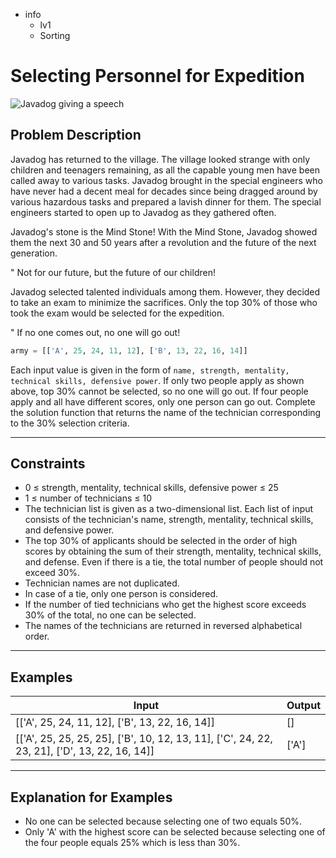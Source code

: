 -   info
    -   lv1
    -   Sorting

# Selecting Personnel for Expedition

![Javadog giving a speech](./3_1.webp)

## Problem Description

Javadog has returned to the village. The village looked strange with only children and teenagers remaining, as all the capable young men have been called away to various tasks. Javadog brought in the special engineers who have never had a decent meal for decades since being dragged around by various hazardous tasks and prepared a lavish dinner for them. The special engineers started to open up to Javadog as they gathered often.

Javadog's stone is the Mind Stone! With the Mind Stone, Javadog showed them the next 30 and 50 years after a revolution and the future of the next generation.

" Not for our future, but the future of our children!

Javadog selected talented individuals among them. However, they decided to take an exam to minimize the sacrifices. Only the top 30% of those who took the exam would be selected for the expedition.

" If no one comes out, no one will go out!

```py
army = [['A', 25, 24, 11, 12], ['B', 13, 22, 16, 14]]
```

Each input value is given in the form of `name, strength, mentality, technical skills, defensive power`. If only two people apply as shown above, top 30% cannot be selected, so no one will go out. If four people apply and all have different scores, only one person can go out. Complete the solution function that returns the name of the technician corresponding to the 30% selection criteria.

---

## Constraints

-   0 ≤ strength, mentality, technical skills, defensive power ≤ 25
-   1 ≤ number of technicians ≤ 10
-   The technician list is given as a two-dimensional list. Each list of input consists of the technician's name, strength, mentality, technical skills, and defensive power.
-   The top 30% of applicants should be selected in the order of high scores by obtaining the sum of their strength, mentality, technical skills, and defense. Even if there is a tie, the total number of people should not exceed 30%.
-   Technician names are not duplicated.
-   In case of a tie, only one person is considered.
-   If the number of tied technicians who get the highest score exceeds 30% of the total, no one can be selected.
-   The names of the technicians are returned in reversed alphabetical order.

---

## Examples

| Input                                                                                        | Output |
| -------------------------------------------------------------------------------------------- | ------ |
| [['A', 25, 24, 11, 12], ['B', 13, 22, 16, 14]]                                               | []     |
| [['A', 25, 25, 25, 25], ['B', 10, 12, 13, 11], ['C', 24, 22, 23, 21], ['D', 13, 22, 16, 14]] | ['A']  |

---

## Explanation for Examples

-   No one can be selected because selecting one of two equals 50%.
-   Only 'A' with the highest score can be selected because selecting one of the four people equals 25% which is less than 30%.
